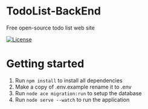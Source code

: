 # TodoList-BackEnd

Free open-source todo list web site

[![License](https://img.shields.io/badge/License-MIT-blue)](LICENSE)

# Getting started

1. Run `npm install` to install all dependencies
2. Make a copy of .env.example rename it to .env
3. Run `node ace migration:run` to setup the database
4. Run `node serve --watch` to run the application
